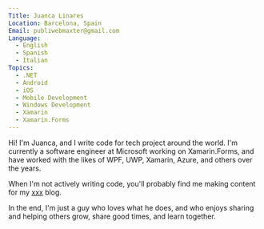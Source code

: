 ```yaml
---
Title: Juanca Linares
Location: Barcelona, Spain
Email: publiwebmaxter@gmail.com
Language:
  - English
  - Spanish
  - Italian
Topics:
  - .NET
  - Android
  - iOS
  - Mobile Development
  - Windows Development
  - Xamarin
  - Xamarin.Forms
---
```

Hi! I'm Juanca, and I write code for tech project around the world. I'm currently a software engineer at Microsoft working on Xamarin.Forms, and have worked with the likes of WPF, UWP, Xamarin, Azure, and others over the years.

When I'm not actively writing code, you'll probably find me making content for my [xxx](https://veoporno.xxx/) blog.

In the end, I'm just a guy who loves what he does, and who enjoys sharing and helping others grow, share good times, and learn together.
